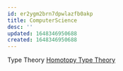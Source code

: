```yaml
---
id: er2ygm2brn7dpwlazfb0akp
title: ComputerScience
desc: ''
updated: 1648346950688
created: 1648346950688
---
```


Type Theory
[Homotopy Type Theory](https://www.cs.cmu.edu/~rwh/courses/hott/)


